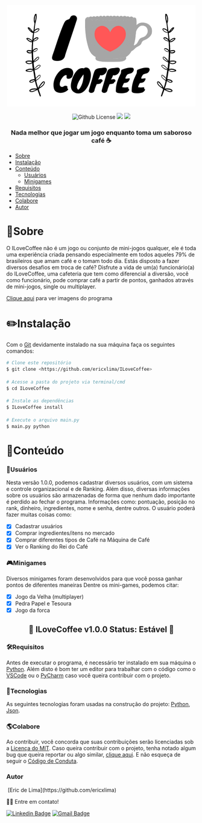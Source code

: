 <p align="center">
  <img src="https://github.com/ericxlima/ILoveCoffee/blob/master/media/logo.png" />
</p>
<p align="center">
  <img alt="Github License" src="https://img.shields.io/github/license/ericxlima/ILoveCoffee" />
  <img src="https://img.shields.io/badge/version-1.0.0-f39f37" />
  <img src="https://img.shields.io/badge/size-500KB-6495ED"/>
</p>
<h3 align="center">
    Nada melhor que jogar um jogo enquanto toma um saboroso café ☕
</h3>

<!--ts-->
   * [Sobre](#Sobre)
   * [Instalação](#Instalação)
   * [Conteúdo](#Conteúdo)
      * [Usuários](#Usuários)
      * [Minigames](#Minigames)
   * [Requisitos](#Requisitos)
   * [Tecnologias](#Tecnologias)
   * [Colabore](#Colabore)
   * [Autor](#Autor)
<!--te-->

<h1>📖Sobre</h1>
O ILoveCoffee não é um jogo ou conjunto de mini-jogos qualquer, ele é toda uma experiência criada pensando especialmente em todos aqueles 79% de brasileiros que amam café e o tomam todo dia. Estás disposto a fazer diversos desafios em troca de café?
Disfrute a vida de um(a) funcionário(a) do ILoveCoffee, uma cafeteria que tem como diferencial a diversão, você como funcionário, pode comprar café a partir de pontos, ganhados através de mini-jogos, single ou multiplayer.

[Clique aqui](https://www.github.com/ericxlima/ILoveCoffee/blob/master/media) para ver imagens do programa

<h1>✏️Instalação</h1>

Com o [Git](https://git-scm.com) devidamente instalado na sua máquina faça os seguintes comandos:

```bash
# Clone este repositório
$ git clone <https://github.com/ericxlima/ILoveCoffee>

# Acesse a pasta do projeto via terminal/cmd
$ cd ILoveCoffee

# Instale as dependências
$ ILoveCoffee install

# Execute o arquivo main.py
$ main.py python 
```

<h1>📂Conteúdo</h1>
<h3>👥Usuários</h3>

Nesta versão 1.0.0, podemos cadastrar diversos usuários, com um sistema e controle organizacional e de Ranking. Além disso, diversas informações sobre os usuários são armazenadas de forma que nenhum dado importante é perdido ao fechar o programa. Informações como: pontuação, posição no rank, dinheiro, ingredientes, nome e senha, dentre outros.
O usuário poderá fazer muitas coisas como:
- [x] Cadastrar usuários
- [x] Comprar ingredientes/itens no mercado
- [x] Comprar diferentes tipos de Café na Máquina de Café 
- [x] Ver o Ranking do Rei do Café

<h3>🎮Minigames</h3>

Diversos minigames foram desenvolvidos para que você possa ganhar pontos de diferentes maneiras
Dentre os mini-games, podemos citar:
- [x] Jogo da Velha (multiplayer)
- [x] Pedra Papel e Tesoura
- [x] Jogo da forca

<h2 align="center"> 
	🎈  ILoveCoffee v1.0.0 Status: Estável 🎈
</h2>

<h3>🛠Requisitos</h3>

Antes de executar o programa, é necessário ter instalado em sua máquina o [Python](https://www.python.org).
Além disto é bom ter um editor para trabalhar com o código como o [VSCode](https://code.visualstudio.com) ou o [PyCharm](https://www.jetbrains.com/pt-br/pycharm) caso você queira contribuir com o projeto.

<h3>🚀Tecnologias</h3>

As seguintes tecnologias foram usadas na construção do projeto: [Python](https://www.python.org), [Json](https://www.json.org/json-pt.html).

<h3>🌎Colabore</h3>

Ao contribuir, você concorda que suas contribuições serão licenciadas sob a [Licença do MIT](https://www.github.com/ericxlima/ILoveCoffee/blob/master/LICENSE.txt).
Caso queira contribuir com o projeto, tenha notado algum bug que queira reportar ou algo similar, [clique aqui](https://www.github.com/ericxlima/ILoveCoffee/blob/master/docs/CONTRIBUTING.md). E não esqueça de seguir o [Código de Conduta](https://www.github.com/ericxlima/ILoveCoffee/blob/master/docs/CODE_OF_CONDUCT.md).

<h3>Autor</h3>
 <img style="border-radius: 50%;" src="https://avatars3.githubusercontent.com/u/58092119?s=460&u=5b62affe756c63fb0458026088d779d88159655d&v=4" width="100px;" alt=""/>
 [Eric de Lima](https://github.com/ericxlima)
 
👋🏽 Entre em contato!

[![Linkedin Badge](https://img.shields.io/badge/-ericdelima-blue?style=flat-square&logo=Linkedin&logoColor=white&link=https://www.linkedin.com/in/ericdelima/)](https://www.linkedin.com/in/ericdelima/) 
[![Gmail Badge](https://img.shields.io/badge/-eric.vinlima@gmail.com-c14438?style=flat-square&logo=Gmail&logoColor=white&link=mailto:eric.vinlima@gmail.com)](mailto:eric.vinlima@gmail.com)

